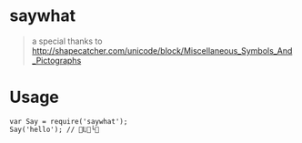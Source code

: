 # saywhat

> a special thanks to http://shapecatcher.com/unicode/block/Miscellaneous_Symbols_And_Pictographs

# Usage

```
var Say = require('saywhat');
Say('hello'); // 👬𐎛👡└💞
```
